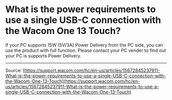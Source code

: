 # What is the power requirements to use a single USB-C connection with the Wacom One 13 Touch?

If your PC supports 15W (5V/3A) Power Delivery from the PC side, you can use the product with full function.
Please contact your PC vender to find out your PC is supports Power Delivery.

---
Source: [https://support.wacom.com/hc/en-us/articles/15672845237911-What-is-the-power-requirements-to-use-a-single-USB-C-connection-with-the-Wacom-One-13-Touch](https://support.wacom.com/hc/en-us/articles/15672845237911-What-is-the-power-requirements-to-use-a-single-USB-C-connection-with-the-Wacom-One-13-Touch)
